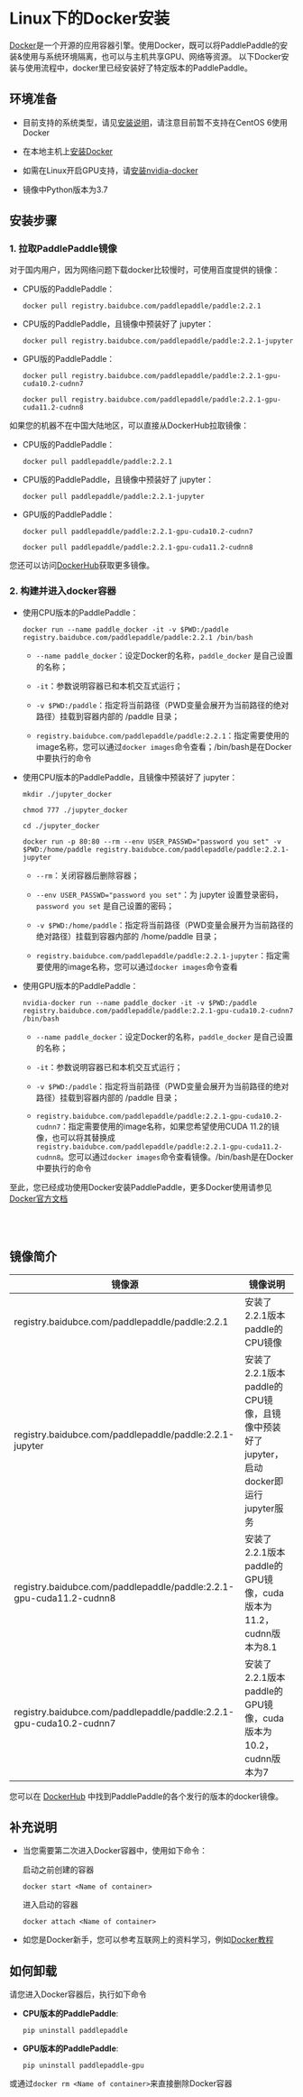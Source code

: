 # **Linux下的Docker安装**

[Docker](https://docs.docker.com/install/)是一个开源的应用容器引擎。使用Docker，既可以将PaddlePaddle的安装&使用与系统环境隔离，也可以与主机共享GPU、网络等资源。
以下Docker安装与使用流程中，docker里已经安装好了特定版本的PaddlePaddle。

## 环境准备

- 目前支持的系统类型，请见[安装说明](/documentation/docs/zh/install/index_cn.html)，请注意目前暂不支持在CentOS 6使用Docker

- 在本地主机上[安装Docker](https://docs.docker.com/engine/install/)

- 如需在Linux开启GPU支持，请[安装nvidia-docker](https://github.com/NVIDIA/nvidia-docker)

- 镜像中Python版本为3.7

## 安装步骤

### 1. 拉取PaddlePaddle镜像

对于国内用户，因为网络问题下载docker比较慢时，可使用百度提供的镜像：

* CPU版的PaddlePaddle：
    ```
    docker pull registry.baidubce.com/paddlepaddle/paddle:2.2.1
    ```

* CPU版的PaddlePaddle，且镜像中预装好了 jupyter：
    ```
    docker pull registry.baidubce.com/paddlepaddle/paddle:2.2.1-jupyter
    ```

* GPU版的PaddlePaddle：
    ```
    docker pull registry.baidubce.com/paddlepaddle/paddle:2.2.1-gpu-cuda10.2-cudnn7
    ```
    ```
    docker pull registry.baidubce.com/paddlepaddle/paddle:2.2.1-gpu-cuda11.2-cudnn8
    ```

如果您的机器不在中国大陆地区，可以直接从DockerHub拉取镜像：

* CPU版的PaddlePaddle：
    ```
    docker pull paddlepaddle/paddle:2.2.1
    ```

* CPU版的PaddlePaddle，且镜像中预装好了 jupyter：
    ```
    docker pull paddlepaddle/paddle:2.2.1-jupyter
    ```

* GPU版的PaddlePaddle：
    ```
    docker pull paddlepaddle/paddle:2.2.1-gpu-cuda10.2-cudnn7
    ```
    ```
    docker pull paddlepaddle/paddle:2.2.1-gpu-cuda11.2-cudnn8
    ```

您还可以访问[DockerHub](https://hub.docker.com/r/paddlepaddle/paddle/tags/)获取更多镜像。

### 2. 构建并进入docker容器

* 使用CPU版本的PaddlePaddle：



    ```
    docker run --name paddle_docker -it -v $PWD:/paddle registry.baidubce.com/paddlepaddle/paddle:2.2.1 /bin/bash
    ```

    - `--name paddle_docker`：设定Docker的名称，`paddle_docker` 是自己设置的名称；


    - `-it`：参数说明容器已和本机交互式运行；


    - `-v $PWD:/paddle`：指定将当前路径（PWD变量会展开为当前路径的绝对路径）挂载到容器内部的 /paddle 目录；

    - `registry.baidubce.com/paddlepaddle/paddle:2.2.1`：指定需要使用的image名称，您可以通过`docker images`命令查看；/bin/bash是在Docker中要执行的命令


* 使用CPU版本的PaddlePaddle，且镜像中预装好了 jupyter：

    ```
    mkdir ./jupyter_docker
    ```
    ```
    chmod 777 ./jupyter_docker
    ```
    ```
    cd ./jupyter_docker
    ```
    ```
    docker run -p 80:80 --rm --env USER_PASSWD="password you set" -v $PWD:/home/paddle registry.baidubce.com/paddlepaddle/paddle:2.2.1-jupyter
    ```

    - `--rm`：关闭容器后删除容器；


    - `--env USER_PASSWD="password you set"`：为 jupyter 设置登录密码，`password you set` 是自己设置的密码；


    - `-v $PWD:/home/paddle`：指定将当前路径（PWD变量会展开为当前路径的绝对路径）挂载到容器内部的 /home/paddle 目录；

    - `registry.baidubce.com/paddlepaddle/paddle:2.2.1-jupyter`：指定需要使用的image名称，您可以通过`docker images`命令查看


* 使用GPU版本的PaddlePaddle：

    ```
    nvidia-docker run --name paddle_docker -it -v $PWD:/paddle registry.baidubce.com/paddlepaddle/paddle:2.2.1-gpu-cuda10.2-cudnn7 /bin/bash
    ```

    - `--name paddle_docker`：设定Docker的名称，`paddle_docker` 是自己设置的名称；


    - `-it`：参数说明容器已和本机交互式运行；


    - `-v $PWD:/paddle`：指定将当前路径（PWD变量会展开为当前路径的绝对路径）挂载到容器内部的 /paddle 目录；

    - `registry.baidubce.com/paddlepaddle/paddle:2.2.1-gpu-cuda10.2-cudnn7`：指定需要使用的image名称，如果您希望使用CUDA 11.2的镜像，也可以将其替换成`registry.baidubce.com/paddlepaddle/paddle:2.2.1-gpu-cuda11.2-cudnn8`。您可以通过`docker images`命令查看镜像。/bin/bash是在Docker中要执行的命令



至此，您已经成功使用Docker安装PaddlePaddle，更多Docker使用请参见[Docker官方文档](https://docs.docker.com)

<a name="dockers"></a>
</br></br>
## **镜像简介**
<p align="center">
<table>
    <thead>
    <tr>
        <th> 镜像源 </th>
        <th> 镜像说明 </th>
    </tr>
    </thead>
    <tbody>
        <tr>
        <td> registry.baidubce.com/paddlepaddle/paddle:2.2.1 </td>
        <td> 安装了2.2.1版本paddle的CPU镜像 </td>
    </tr>
    <tr>
        <td> registry.baidubce.com/paddlepaddle/paddle:2.2.1-jupyter </td>
        <td> 安装了2.2.1版本paddle的CPU镜像，且镜像中预装好了jupyter，启动docker即运行jupyter服务 </td>
    </tr>
    <tr>
        <td> registry.baidubce.com/paddlepaddle/paddle:2.2.1-gpu-cuda11.2-cudnn8 </td>
        <td> 安装了2.2.1版本paddle的GPU镜像，cuda版本为11.2，cudnn版本为8.1 </td>
    </tr>
        <tr>
        <td> registry.baidubce.com/paddlepaddle/paddle:2.2.1-gpu-cuda10.2-cudnn7 </td>
        <td> 安装了2.2.1版本paddle的GPU镜像，cuda版本为10.2，cudnn版本为7 </td>
    </tr>
   </tbody>
</table>
</p>

您可以在 [DockerHub](https://hub.docker.com/r/paddlepaddle/paddle/tags/) 中找到PaddlePaddle的各个发行的版本的docker镜像。

## 补充说明

* 当您需要第二次进入Docker容器中，使用如下命令：

    启动之前创建的容器
    ```
    docker start <Name of container>
    ```

    进入启动的容器
    ```
    docker attach <Name of container>
    ```

* 如您是Docker新手，您可以参考互联网上的资料学习，例如[Docker教程](http://www.runoob.com/docker/docker-hello-world.html)

## 如何卸载

请您进入Docker容器后，执行如下命令

* **CPU版本的PaddlePaddle**:
    ```
    pip uninstall paddlepaddle
    ```

* **GPU版本的PaddlePaddle**:
    ```
    pip uninstall paddlepaddle-gpu
    ```

或通过`docker rm <Name of container>`来直接删除Docker容器

